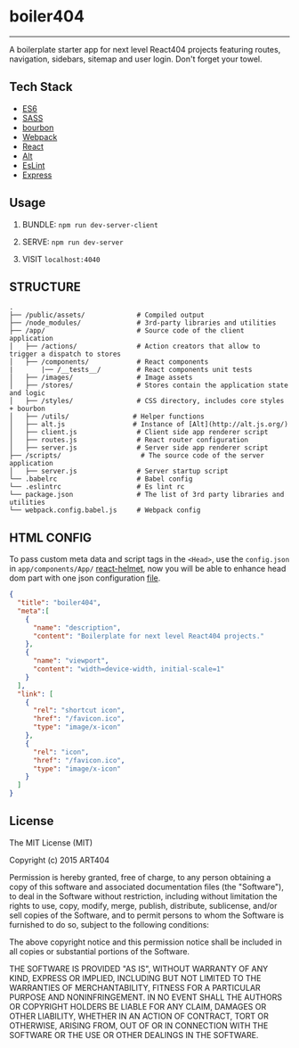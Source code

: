 # boiler404 #
-------------
A boilerplate starter app for next level React404 projects featuring routes, navigation, sidebars, sitemap and user login. Don't forget your towel.

Tech Stack
-------------

* [ES6](https://babeljs.io/docs/learn-es6/)
* [SASS](http://sass-lang.com/)
* [bourbon](http://bourbon.io/)
* [Webpack](https://github.com/webpack/webpack)
* [React](https://github.com/facebook/react)
* [Alt](http://alt.js.org/)
* [EsLint](http://eslint.org/)
* [Express](http://expressjs.com/)

Usage
-------------
1) BUNDLE:
`npm run dev-server-client`

2) SERVE:
`npm run dev-server`

3) VISIT `localhost:4040`

STRUCTURE
-------------
```
.
├── /public/assets/             # Compiled output
├── /node_modules/              # 3rd-party libraries and utilities
├── /app/                       # Source code of the client application
│   ├── /actions/               # Action creators that allow to trigger a dispatch to stores
│   ├── /components/            # React components
|       |── /__tests__/         # React components unit tests
│   ├── /images/                # Image assets
│   ├── /stores/                # Stores contain the application state and logic
│   ├── /styles/                # CSS directory, includes core styles + bourbon
│   ├── /utils/                # Helper functions
│   ├── alt.js                 # Instance of [Alt](http://alt.js.org/)
│   ├── client.js               # Client side app renderer script
│   ├── routes.js               # React router configuration
│   ├── server.js               # Server side app renderer script
├── /scripts/                    # The source code of the server application
│   ├── server.js               # Server startup script
└── .babelrc                    # Babel config
└── .eslintrc                   # Es lint rc
└── package.json                # The list of 3rd party libraries and utilities
└── webpack.config.babel.js     # Webpack config
```

HTML CONFIG
-------------
To pass custom meta data and script tags in the `<Head>`, use the `config.json` in `app/components/App/` [react-helmet](https://github.com/nfl/react-helmet), now you will be able to enhance head dom part with one json configuration [file](https://github.com/darul75/web-react/blob/master/assets/config.json).

```json
{
  "title": "boiler404",
  "meta":[
    {
      "name": "description",
      "content": "Boilerplate for next level React404 projects."
    },
    {
      "name": "viewport",
      "content": "width=device-width, initial-scale=1"
    }
  ],
  "link": [
    {
      "rel": "shortcut icon",
      "href": "/favicon.ico",
      "type": "image/x-icon"
    },
    {
      "rel": "icon",
      "href": "/favicon.ico",
      "type": "image/x-icon"
    }
  ]
}
```

## License

The MIT License (MIT)

Copyright (c) 2015 ART404

Permission is hereby granted, free of charge, to any person obtaining a copy
of this software and associated documentation files (the "Software"), to deal
in the Software without restriction, including without limitation the rights
to use, copy, modify, merge, publish, distribute, sublicense, and/or sell
copies of the Software, and to permit persons to whom the Software is
furnished to do so, subject to the following conditions:

The above copyright notice and this permission notice shall be included in
all copies or substantial portions of the Software.

THE SOFTWARE IS PROVIDED "AS IS", WITHOUT WARRANTY OF ANY KIND, EXPRESS OR
IMPLIED, INCLUDING BUT NOT LIMITED TO THE WARRANTIES OF MERCHANTABILITY,
FITNESS FOR A PARTICULAR PURPOSE AND NONINFRINGEMENT. IN NO EVENT SHALL THE
AUTHORS OR COPYRIGHT HOLDERS BE LIABLE FOR ANY CLAIM, DAMAGES OR OTHER
LIABILITY, WHETHER IN AN ACTION OF CONTRACT, TORT OR OTHERWISE, ARISING FROM,
OUT OF OR IN CONNECTION WITH THE SOFTWARE OR THE USE OR OTHER DEALINGS IN
THE SOFTWARE.